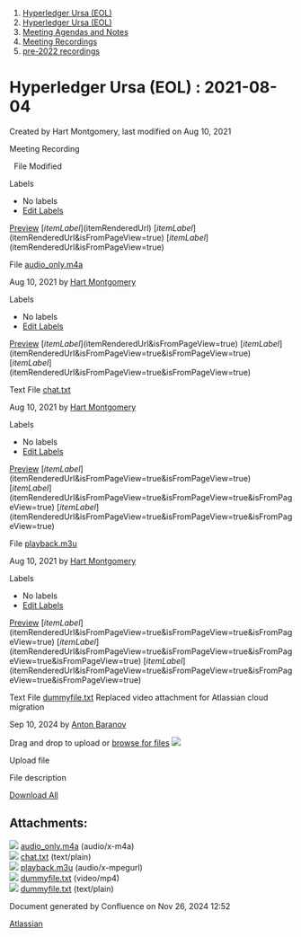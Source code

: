 1. [Hyperledger Ursa (EOL)](index.html)
2. [Hyperledger Ursa (EOL)](19595269.html)
3. [Meeting Agendas and Notes](Meeting-Agendas-and-Notes_19603313.html)
4. [Meeting Recordings](Meeting-Recordings_19612166.html)
5. [pre-2022 recordings](pre-2022-recordings_19612115.html)

# Hyperledger Ursa (EOL) : 2021-08-04

Created by Hart Montgomery, last modified on Aug 10, 2021

Meeting Recording

  File Modified

Labels

- No labels
- [Edit Labels](# "Edit Labels")

[Preview]() [$itemLabel]($itemRenderedUrl) [$itemLabel]($itemRenderedUrl&isFromPageView=true) [$itemLabel]($itemRenderedUrl&isFromPageView=true)

File [audio\_only.m4a](attachments/19612114/19612117.m4a "Download")

Aug 10, 2021 by [Hart Montgomery](/wiki/people/712020:86f447c0-86dc-43b3-ac03-6a31923bbb84)

Labels

- No labels
- [Edit Labels](# "Edit Labels")

[Preview]() [$itemLabel]($itemRenderedUrl&isFromPageView=true) [$itemLabel]($itemRenderedUrl&isFromPageView=true&isFromPageView=true) [$itemLabel]($itemRenderedUrl&isFromPageView=true&isFromPageView=true)

Text File [chat.txt](attachments/19612114/19612118.txt "Download")

Aug 10, 2021 by [Hart Montgomery](/wiki/people/712020:86f447c0-86dc-43b3-ac03-6a31923bbb84)

Labels

- No labels
- [Edit Labels](# "Edit Labels")

[Preview]() [$itemLabel]($itemRenderedUrl&isFromPageView=true&isFromPageView=true) [$itemLabel]($itemRenderedUrl&isFromPageView=true&isFromPageView=true&isFromPageView=true) [$itemLabel]($itemRenderedUrl&isFromPageView=true&isFromPageView=true&isFromPageView=true)

File [playback.m3u](attachments/19612114/19612119.m3u "Download")

Aug 10, 2021 by [Hart Montgomery](/wiki/people/712020:86f447c0-86dc-43b3-ac03-6a31923bbb84)

Labels

- No labels
- [Edit Labels](# "Edit Labels")

[Preview]() [$itemLabel]($itemRenderedUrl&isFromPageView=true&isFromPageView=true&isFromPageView=true) [$itemLabel]($itemRenderedUrl&isFromPageView=true&isFromPageView=true&isFromPageView=true&isFromPageView=true) [$itemLabel]($itemRenderedUrl&isFromPageView=true&isFromPageView=true&isFromPageView=true&isFromPageView=true)

Text File [dummyfile.txt](attachments/19612114/19612120.txt "Download") Replaced video attachment for Atlassian cloud migration

Sep 10, 2024 by [Anton Baranov](/wiki/people/5d276e9fafbc2a0c25112118)

Drag and drop to upload or [browse for files]() ![](images/icons/wait.gif)

Upload file

File description

[Download All](/wiki/download/all_attachments?pageId=19612114 "Download all the latest versions of attachments on this page as single zip file.")

## Attachments:

![](images/icons/bullet_blue.gif) [audio\_only.m4a](attachments/19612114/19612117.m4a) (audio/x-m4a)  
![](images/icons/bullet_blue.gif) [chat.txt](attachments/19612114/19612118.txt) (text/plain)  
![](images/icons/bullet_blue.gif) [playback.m3u](attachments/19612114/19612119.m3u) (audio/x-mpegurl)  
![](images/icons/bullet_blue.gif) [dummyfile.txt](attachments/19612114/19612302.txt) (video/mp4)  
![](images/icons/bullet_blue.gif) [dummyfile.txt](attachments/19612114/19612120.txt) (text/plain)

Document generated by Confluence on Nov 26, 2024 12:52

[Atlassian](http://www.atlassian.com/)
